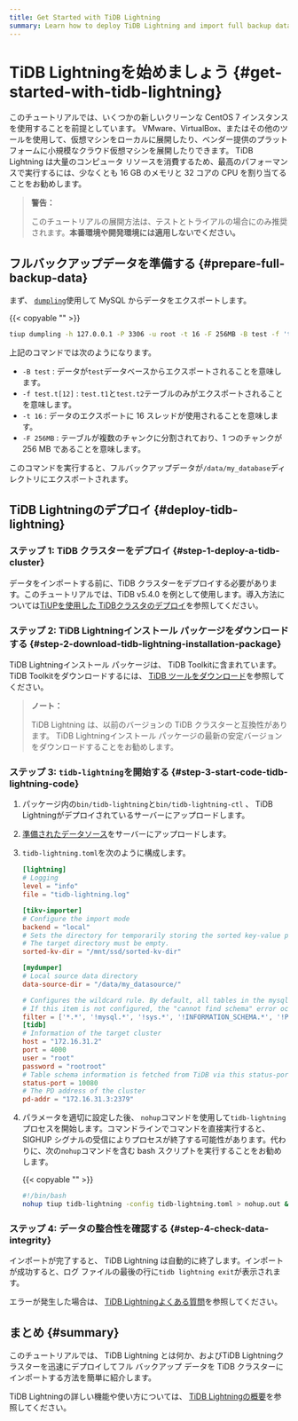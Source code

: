 ```yaml
---
title: Get Started with TiDB Lightning
summary: Learn how to deploy TiDB Lightning and import full backup data to TiDB.
---
```


# TiDB Lightningを始めましょう {#get-started-with-tidb-lightning}

このチュートリアルでは、いくつかの新しいクリーンな CentOS 7 インスタンスを使用することを前提としています。 VMware、VirtualBox、またはその他のツールを使用して、仮想マシンをローカルに展開したり、ベンダー提供のプラットフォームに小規模なクラウド仮想マシンを展開したりできます。 TiDB Lightning は大量のコンピュータ リソースを消費するため、最高のパフォーマンスで実行するには、少なくとも 16 GB のメモリと 32 コアの CPU を割り当てることをお勧めします。

> **警告：**
>
> このチュートリアルの展開方法は、テストとトライアルの場合にのみ推奨されます。**本番環境や開発環境には適用しないでください。**

## フルバックアップデータを準備する {#prepare-full-backup-data}

まず、 [<a href="/dumpling-overview.md">`dumpling`</a>](/dumpling-overview.md)使用して MySQL からデータをエクスポートします。

{{< copyable "" >}}

```sh
tiup dumpling -h 127.0.0.1 -P 3306 -u root -t 16 -F 256MB -B test -f 'test.t[12]' -o /data/my_database/
```

上記のコマンドでは次のようになります。

-   `-B test` : データが`test`データベースからエクスポートされることを意味します。
-   `-f test.t[12]` : `test.t1`と`test.t2`テーブルのみがエクスポートされることを意味します。
-   `-t 16` : データのエクスポートに 16 スレッドが使用されることを意味します。
-   `-F 256MB` : テーブルが複数のチャンクに分割されており、1 つのチャンクが 256 MB であることを意味します。

このコマンドを実行すると、フルバックアップデータが`/data/my_database`ディレクトリにエクスポートされます。

## TiDB Lightningのデプロイ {#deploy-tidb-lightning}

### ステップ 1: TiDB クラスターをデプロイ {#step-1-deploy-a-tidb-cluster}

データをインポートする前に、TiDB クラスターをデプロイする必要があります。このチュートリアルでは、TiDB v5.4.0 を例として使用します。導入方法については[<a href="/production-deployment-using-tiup.md">TiUPを使用した TiDBクラスタのデプロイ</a>](/production-deployment-using-tiup.md)を参照してください。

### ステップ 2: TiDB Lightningインストール パッケージをダウンロードする {#step-2-download-tidb-lightning-installation-package}

TiDB Lightningインストール パッケージは、 TiDB Toolkitに含まれています。 TiDB Toolkitをダウンロードするには、 [<a href="/download-ecosystem-tools.md">TiDB ツールをダウンロード</a>](/download-ecosystem-tools.md)を参照してください。

> **ノート：**
>
> TiDB Lightning は、以前のバージョンの TiDB クラスターと互換性があります。 TiDB Lightningインストール パッケージの最新の安定バージョンをダウンロードすることをお勧めします。

### ステップ 3: <code>tidb-lightning</code>を開始する {#step-3-start-code-tidb-lightning-code}

1.  パッケージ内の`bin/tidb-lightning`と`bin/tidb-lightning-ctl` 、 TiDB Lightningがデプロイされているサーバーにアップロードします。

2.  [<a href="#prepare-full-backup-data">準備されたデータソース</a>](#prepare-full-backup-data)をサーバーにアップロードします。

3.  `tidb-lightning.toml`を次のように構成します。

    ```toml
    [lightning]
    # Logging
    level = "info"
    file = "tidb-lightning.log"

    [tikv-importer]
    # Configure the import mode
    backend = "local"
    # Sets the directory for temporarily storing the sorted key-value pairs.
    # The target directory must be empty.
    sorted-kv-dir = "/mnt/ssd/sorted-kv-dir"

    [mydumper]
    # Local source data directory
    data-source-dir = "/data/my_datasource/"

    # Configures the wildcard rule. By default, all tables in the mysql, sys, INFORMATION_SCHEMA, PERFORMANCE_SCHEMA, METRICS_SCHEMA, and INSPECTION_SCHEMA system databases are filtered.
    # If this item is not configured, the "cannot find schema" error occurs when system tables are imported.
    filter = ['*.*', '!mysql.*', '!sys.*', '!INFORMATION_SCHEMA.*', '!PERFORMANCE_SCHEMA.*', '!METRICS_SCHEMA.*', '!INSPECTION_SCHEMA.*']
    [tidb]
    # Information of the target cluster
    host = "172.16.31.2"
    port = 4000
    user = "root"
    password = "rootroot"
    # Table schema information is fetched from TiDB via this status-port.
    status-port = 10080
    # The PD address of the cluster
    pd-addr = "172.16.31.3:2379"
    ```

4.  パラメータを適切に設定した後、 `nohup`コマンドを使用して`tidb-lightning`プロセスを開始します。コマンドラインでコマンドを直接実行すると、SIGHUP シグナルの受信によりプロセスが終了する可能性があります。代わりに、次の`nohup`コマンドを含む bash スクリプトを実行することをお勧めします。

    {{< copyable "" >}}

    ```sh
    #!/bin/bash
    nohup tiup tidb-lightning -config tidb-lightning.toml > nohup.out &
    ```

### ステップ 4: データの整合性を確認する {#step-4-check-data-integrity}

インポートが完了すると、 TiDB Lightning は自動的に終了します。インポートが成功すると、ログ ファイルの最後の行に`tidb lightning exit`が表示されます。

エラーが発生した場合は、 [<a href="/tidb-lightning/tidb-lightning-faq.md">TiDB Lightningよくある質問</a>](/tidb-lightning/tidb-lightning-faq.md)を参照してください。

## まとめ {#summary}

このチュートリアルでは、 TiDB Lightning とは何か、およびTiDB Lightningクラスターを迅速にデプロイしてフル バックアップ データを TiDB クラスターにインポートする方法を簡単に紹介します。

TiDB Lightningの詳しい機能や使い方については、 [<a href="/tidb-lightning/tidb-lightning-overview.md">TiDB Lightningの概要</a>](/tidb-lightning/tidb-lightning-overview.md)を参照してください。
